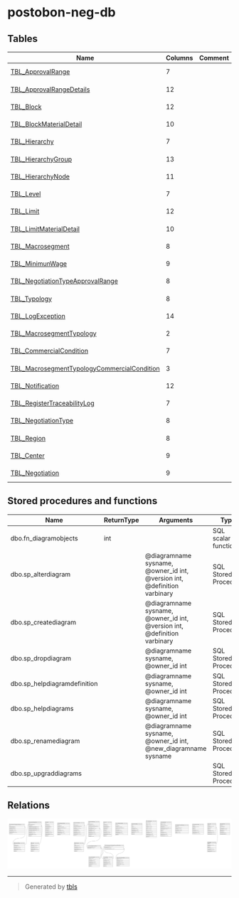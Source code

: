 # postobon-neg-db

## Tables

| Name | Columns | Comment | Type |
| ---- | ------- | ------- | ---- |
| [TBL_ApprovalRange](TBL_ApprovalRange.md) | 7 |  | BASIC TABLE |
| [TBL_ApprovalRangeDetails](TBL_ApprovalRangeDetails.md) | 12 |  | BASIC TABLE |
| [TBL_Block](TBL_Block.md) | 12 |  | BASIC TABLE |
| [TBL_BlockMaterialDetail](TBL_BlockMaterialDetail.md) | 10 |  | BASIC TABLE |
| [TBL_Hierarchy](TBL_Hierarchy.md) | 7 |  | BASIC TABLE |
| [TBL_HierarchyGroup](TBL_HierarchyGroup.md) | 13 |  | BASIC TABLE |
| [TBL_HierarchyNode](TBL_HierarchyNode.md) | 11 |  | BASIC TABLE |
| [TBL_Level](TBL_Level.md) | 7 |  | BASIC TABLE |
| [TBL_Limit](TBL_Limit.md) | 12 |  | BASIC TABLE |
| [TBL_LimitMaterialDetail](TBL_LimitMaterialDetail.md) | 10 |  | BASIC TABLE |
| [TBL_Macrosegment](TBL_Macrosegment.md) | 8 |  | BASIC TABLE |
| [TBL_MinimunWage](TBL_MinimunWage.md) | 9 |  | BASIC TABLE |
| [TBL_NegotiationTypeApprovalRange](TBL_NegotiationTypeApprovalRange.md) | 8 |  | BASIC TABLE |
| [TBL_Typology](TBL_Typology.md) | 8 |  | BASIC TABLE |
| [TBL_LogException](TBL_LogException.md) | 14 |  | BASIC TABLE |
| [TBL_MacrosegmentTypology](TBL_MacrosegmentTypology.md) | 2 |  | BASIC TABLE |
| [TBL_CommercialCondition](TBL_CommercialCondition.md) | 7 |  | BASIC TABLE |
| [TBL_MacrosegmentTypologyCommercialCondition](TBL_MacrosegmentTypologyCommercialCondition.md) | 3 |  | BASIC TABLE |
| [TBL_Notification](TBL_Notification.md) | 12 |  | BASIC TABLE |
| [TBL_RegisterTraceabilityLog](TBL_RegisterTraceabilityLog.md) | 7 |  | BASIC TABLE |
| [TBL_NegotiationType](TBL_NegotiationType.md) | 8 |  | BASIC TABLE |
| [TBL_Region](TBL_Region.md) | 8 |  | BASIC TABLE |
| [TBL_Center](TBL_Center.md) | 9 |  | BASIC TABLE |
| [TBL_Negotiation](TBL_Negotiation.md) | 9 |  | BASIC TABLE |

## Stored procedures and functions

| Name | ReturnType | Arguments | Type |
| ---- | ------- | ------- | ---- |
| dbo.fn_diagramobjects | int |  | SQL scalar function |
| dbo.sp_alterdiagram |  | @diagramname sysname, @owner_id int, @version int, @definition varbinary | SQL Stored Procedure |
| dbo.sp_creatediagram |  | @diagramname sysname, @owner_id int, @version int, @definition varbinary | SQL Stored Procedure |
| dbo.sp_dropdiagram |  | @diagramname sysname, @owner_id int | SQL Stored Procedure |
| dbo.sp_helpdiagramdefinition |  | @diagramname sysname, @owner_id int | SQL Stored Procedure |
| dbo.sp_helpdiagrams |  | @diagramname sysname, @owner_id int | SQL Stored Procedure |
| dbo.sp_renamediagram |  | @diagramname sysname, @owner_id int, @new_diagramname sysname | SQL Stored Procedure |
| dbo.sp_upgraddiagrams |  |  | SQL Stored Procedure |

## Relations

![er](schema.svg)

---

> Generated by [tbls](https://github.com/k1LoW/tbls)
